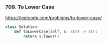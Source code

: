 
### 709. To Lower Case
https://leetcode.com/problems/to-lower-case/

```python
class Solution:
    def toLowerCase(self, s: str) -> str:
        return s.lower()
```
